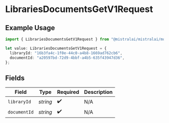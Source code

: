 # LibrariesDocumentsGetV1Request

## Example Usage

```typescript
import { LibrariesDocumentsGetV1Request } from "@mistralai/mistralai/models/operations";

let value: LibrariesDocumentsGetV1Request = {
  libraryId: "16b3fa4c-1f0e-44c0-a4b8-1669ad762cb6",
  documentId: "a20597bd-72d9-4bbf-a4b5-635f43947d36",
};
```

## Fields

| Field              | Type               | Required           | Description        |
| ------------------ | ------------------ | ------------------ | ------------------ |
| `libraryId`        | *string*           | :heavy_check_mark: | N/A                |
| `documentId`       | *string*           | :heavy_check_mark: | N/A                |